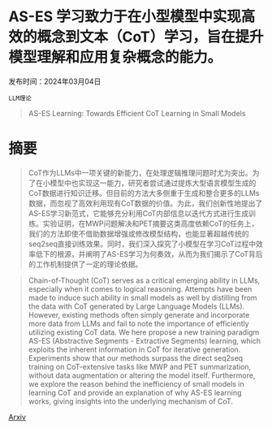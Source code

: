 # AS-ES 学习致力于在小型模型中实现高效的概念到文本（CoT）学习，旨在提升模型理解和应用复杂概念的能力。

发布时间：2024年03月04日

`LLM理论`

> AS-ES Learning: Towards Efficient CoT Learning in Small Models

# 摘要

> CoT作为LLMs中一项关键的新能力，在处理逻辑推理问题时尤为突出。为了在小模型中也实现这一能力，研究者尝试通过提炼大型语言模型生成的CoT数据进行知识迁移。但目前的方法大多侧重于生成和整合更多的LLMs数据，而忽视了高效利用现有CoT数据的价值。为此，我们创新性地提出了AS-ES学习新范式，它能够充分利用CoT内部信息以迭代方式进行生成训练。实验证明，在MWP问题解决和PET摘要这类高度依赖CoT的任务上，我们的方法即使不借助数据增强或修改模型结构，也能显著超越传统的seq2seq直接训练效果。同时，我们深入探究了小模型在学习CoT过程中效率低下的根源，并阐明了AS-ES学习为何奏效，从而为我们揭示了CoT背后的工作机制提供了一定的理论依据。

> Chain-of-Thought (CoT) serves as a critical emerging ability in LLMs, especially when it comes to logical reasoning. Attempts have been made to induce such ability in small models as well by distilling from the data with CoT generated by Large Language Models (LLMs). However, existing methods often simply generate and incorporate more data from LLMs and fail to note the importance of efficiently utilizing existing CoT data. We here propose a new training paradigm AS-ES (Abstractive Segments - Extractive Segments) learning, which exploits the inherent information in CoT for iterative generation. Experiments show that our methods surpass the direct seq2seq training on CoT-extensive tasks like MWP and PET summarization, without data augmentation or altering the model itself. Furthermore, we explore the reason behind the inefficiency of small models in learning CoT and provide an explanation of why AS-ES learning works, giving insights into the underlying mechanism of CoT.

[Arxiv](https://arxiv.org/abs/2403.01969)